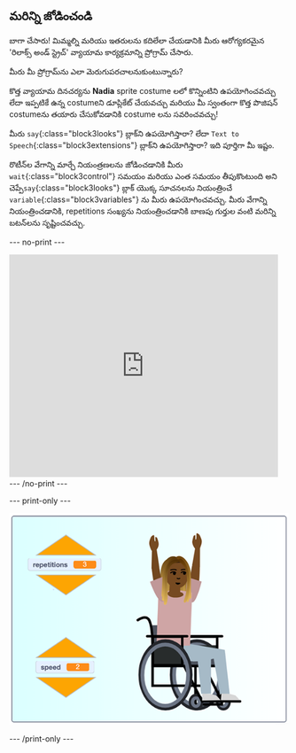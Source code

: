 ## మరిన్ని జోడించండి

బాగా చేసారు! మిమ్మల్ని మరియు ఇతరులను కదిలేలా చేయడానికి మీరు ఆరోగ్యకరమైన 'రిలాక్స్ అండ్ స్ట్రెచ్' వ్యాయామ కార్యక్రమాన్ని ప్రోగ్రామ్ చేసారు.

మీరు మీ ప్రోగ్రామ్‌ను ఎలా మెరుగుపరచాలనుకుంటున్నారు?

కొత్త వ్యాయామ దినచర్యను **Nadia** sprite costume లలో కొన్నింటిని ఉపయోగించవచ్చు లేదా ఇప్పటికే ఉన్న costumeని డూప్లికేట్ చేయవచ్చు మరియు మీ స్వంతంగా కొత్త పొజిషన్ costumeను తయారు చేసుకోవడానికి costume లను సవరించవచ్చు!

మీరు `say`{:class="block3looks"} బ్లాక్‌ని ఉపయోగిస్తారా? లేదా `Text to Speech`{:class="block3extensions"} బ్లాక్‌ని ఉపయోగిస్తారా? ఇది పూర్తిగా మీ ఇష్టం.

రొటీన్‌ల వేగాన్ని మార్చే నియంత్రణలను జోడించడానికి మీరు `wait`{:class="block3control"} సమయం మరియు ఎంత సమయం తీపుకొంటుంది అని చెప్పే`say`{:class="block3looks"} బ్లాక్ యొక్క సూచనలను నియంత్రించే `variable`{:class="block3variables"} ను మీరు ఉపయోగించవచ్చు. మీరు వేగాన్ని నియంత్రించడానికి, repetitions సంఖ్యను నియంత్రించడానికి బాణపు గుర్తుల వంటి మరిన్ని బటన్‌లను సృష్టించవచ్చు.

--- no-print ---

<div class="scratch-preview">
  <iframe src="https://scratch.mit.edu/projects/403436186/embed" allowtransparency="true" width="485" height="402" frameborder="0" scrolling="no" allowfullscreen></iframe>
</div>
--- /no-print ---

--- print-only ---

![పూర్తి సవాలు ఉదాహరణ](images/challenge_example.png)

--- /print-only ---
